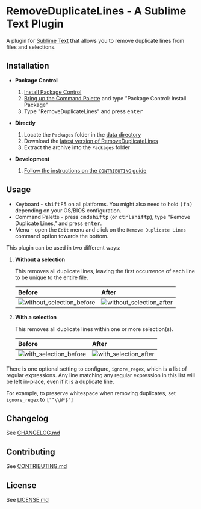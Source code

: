 # RemoveDuplicateLines - A Sublime Text Plugin

A plugin for [Sublime Text](http://www.sublimetext.com/) that allows you to remove duplicate lines from files and selections.

## Installation

* **Package Control**
  1. [Install Package Control](https://packagecontrol.io/installation)
  1. [Bring up the Command Palette](https://sublime-text.readthedocs.io/en/stable/reference/command_palette.html#how-to-use-the-command-palette) and type "Package Control: Install Package"
  1. Type "RemoveDuplicateLines" and press <kbd>enter</kbd>

* **Directly**
  1. Locate the `Packages` folder in the [data directory](https://docs.sublimetext.io/guide/getting-started/basic-concepts.html#the-data-directory)
  1. Download the [latest version of RemoveDuplicateLines](https://github.com/ilyakam/RemoveDuplicateLines/releases/latest)
  1. Extract the archive into the `Packages` folder

* **Development**
  1. [Follow the instructions on the `CONTRIBUTING` guide](./CONTRIBUTING.md#getting-started)

## Usage

* Keyboard - <kbd>shift</kbd><kbd>F5</kbd> on all platforms. You might also need to hold <kbd>(fn)</kbd> depending on your OS/BIOS configuration.
* Command Palette - press <kbd>cmd</kbd><kbd>shift</kbd><kbd>p</kbd> (or <kbd>ctrl</kbd><kbd>shift</kbd><kbd>p</kbd>), type "Remove Duplicate Lines," and press <kbd>enter</kbd>.
* Menu - open the `Edit` menu and click on the `Remove Duplicate Lines` command option towards the bottom.

This plugin can be used in two different ways:

1. **Without a selection**

    This removes all duplicate lines, leaving the first occurrence of each line to be unique to the entire file.

    | Before | After |
    | :----- | :---- |
    | ![without_selection_before](https://user-images.githubusercontent.com/183227/40892300-1451b4b8-674a-11e8-95e9-041738f3ecd1.png) | ![without_selection_after](https://user-images.githubusercontent.com/183227/40892301-146c9940-674a-11e8-99a8-1878699f5114.png) |

1. **With a selection**

    This removes all duplicate lines within one or more selection(s).

    | Before | After |
    | :----- | :---- |
    | ![with_selection_before](https://user-images.githubusercontent.com/183227/40892302-1488c674-674a-11e8-9dce-92fff33cb903.png) | ![with_selection_after](https://user-images.githubusercontent.com/183227/40892303-14b18f64-674a-11e8-9d81-cf865d06565b.png)

There is one optional setting to configure, `ignore_regex`, which is a list of regular expressions. Any line matching any regular expression in this list will be left in-place, even if it is a duplicate line.

For example, to preserve whitespace when removing duplicates, set `ignore_regex` to `["^\\W*$"]` 

## Changelog

See [CHANGELOG.md](./CHANGELOG.md)

## Contributing

See [CONTRIBUTING.md](./CONTRIBUTING.md)

## License

See [LICENSE.md](./LICENSE.md)
